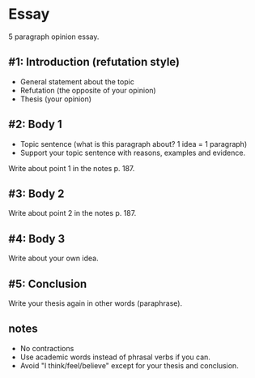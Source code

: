 # Essay

5 paragraph opinion essay.

## #1: Introduction (refutation style)

- General statement about the topic
- Refutation (the opposite of your opinion)
- Thesis (your opinion)

## #2: Body 1

- Topic sentence (what is this paragraph about? 1 idea = 1 paragraph)
- Support your topic sentence with reasons, examples and evidence.

Write about point 1 in the notes p. 187.

## #3: Body 2

Write about point 2 in the notes p. 187.

## #4: Body 3

Write about your own idea.

## #5: Conclusion

Write your thesis again in other words (paraphrase).

## notes

- No contractions
- Use academic words instead of phrasal verbs if you can.
- Avoid "I think/feel/believe" except for your thesis and conclusion.
